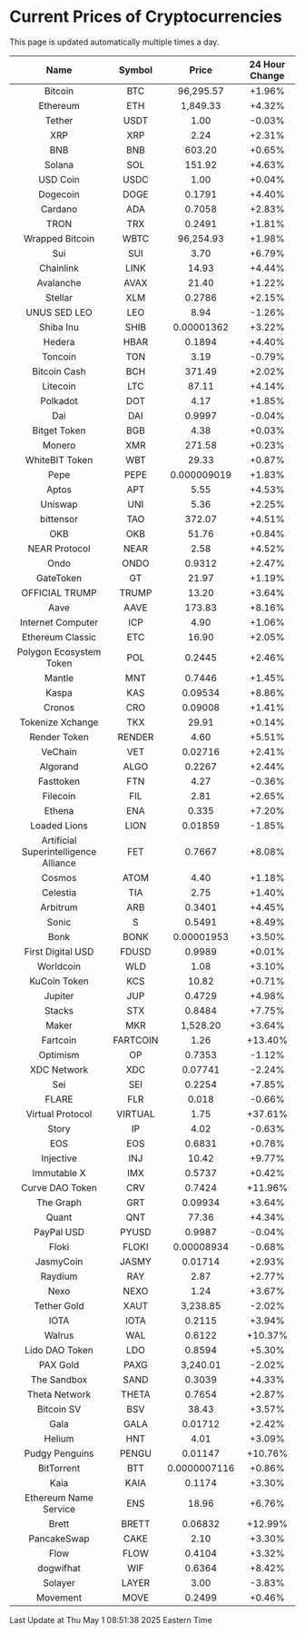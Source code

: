 # Current Prices of Cryptocurrencies
This page is updated automatically multiple times a day.

| Name | Symbol | Price | 24 Hour Change |
| :---: |:---:| :---: | :---: |
| Bitcoin | BTC | 96,295.57 | +1.96% |
| Ethereum | ETH | 1,849.33 | +4.32% |
| Tether | USDT | 1.00 | -0.03% |
| XRP | XRP | 2.24 | +2.31% |
| BNB | BNB | 603.20 | +0.65% |
| Solana | SOL | 151.92 | +4.63% |
| USD Coin | USDC | 1.00 | +0.04% |
| Dogecoin | DOGE | 0.1791 | +4.40% |
| Cardano | ADA | 0.7058 | +2.83% |
| TRON | TRX | 0.2491 | +1.81% |
| Wrapped Bitcoin | WBTC | 96,254.93 | +1.98% |
| Sui | SUI | 3.70 | +6.79% |
| Chainlink | LINK | 14.93 | +4.44% |
| Avalanche | AVAX | 21.40 | +1.22% |
| Stellar | XLM | 0.2786 | +2.15% |
| UNUS SED LEO | LEO | 8.94 | -1.26% |
| Shiba Inu | SHIB | 0.00001362 | +3.22% |
| Hedera | HBAR | 0.1894 | +4.40% |
| Toncoin | TON | 3.19 | -0.79% |
| Bitcoin Cash | BCH | 371.49 | +2.02% |
| Litecoin | LTC | 87.11 | +4.14% |
| Polkadot | DOT | 4.17 | +1.85% |
| Dai | DAI | 0.9997 | -0.04% |
| Bitget Token | BGB | 4.38 | +0.03% |
| Monero | XMR | 271.58 | +0.23% |
| WhiteBIT Token | WBT | 29.33 | +0.87% |
| Pepe | PEPE | 0.000009019 | +1.83% |
| Aptos | APT | 5.55 | +4.53% |
| Uniswap | UNI | 5.36 | +2.25% |
| bittensor | TAO | 372.07 | +4.51% |
| OKB | OKB | 51.76 | +0.84% |
| NEAR Protocol | NEAR | 2.58 | +4.52% |
| Ondo | ONDO | 0.9312 | +2.47% |
| GateToken | GT | 21.97 | +1.19% |
| OFFICIAL TRUMP | TRUMP | 13.20 | +3.64% |
| Aave | AAVE | 173.83 | +8.16% |
| Internet Computer | ICP | 4.90 | +1.06% |
| Ethereum Classic | ETC | 16.90 | +2.05% |
| Polygon Ecosystem Token | POL | 0.2445 | +2.46% |
| Mantle | MNT | 0.7446 | +1.45% |
| Kaspa | KAS | 0.09534 | +8.86% |
| Cronos | CRO | 0.09008 | +1.41% |
| Tokenize Xchange | TKX | 29.91 | +0.14% |
| Render Token | RENDER | 4.60 | +5.51% |
| VeChain | VET | 0.02716 | +2.41% |
| Algorand | ALGO | 0.2267 | +2.44% |
| Fasttoken | FTN | 4.27 | -0.36% |
| Filecoin | FIL | 2.81 | +2.65% |
| Ethena | ENA | 0.335 | +7.20% |
| Loaded Lions | LION | 0.01859 | -1.85% |
| Artificial Superintelligence Alliance | FET | 0.7667 | +8.08% |
| Cosmos | ATOM | 4.40 | +1.18% |
| Celestia | TIA | 2.75 | +1.40% |
| Arbitrum | ARB | 0.3401 | +4.45% |
| Sonic | S | 0.5491 | +8.49% |
| Bonk | BONK | 0.00001953 | +3.50% |
| First Digital USD | FDUSD | 0.9989 | +0.01% |
| Worldcoin | WLD | 1.08 | +3.10% |
| KuCoin Token | KCS | 10.82 | +0.71% |
| Jupiter | JUP | 0.4729 | +4.98% |
| Stacks | STX | 0.8484 | +7.75% |
| Maker | MKR | 1,528.20 | +3.64% |
| Fartcoin | FARTCOIN | 1.26 | +13.40% |
| Optimism | OP | 0.7353 | -1.12% |
| XDC Network | XDC | 0.07741 | -2.24% |
| Sei | SEI | 0.2254 | +7.85% |
| FLARE | FLR | 0.018 | -0.66% |
| Virtual Protocol | VIRTUAL | 1.75 | +37.61% |
| Story | IP | 4.02 | -0.63% |
| EOS | EOS | 0.6831 | +0.78% |
| Injective | INJ | 10.42 | +9.77% |
| Immutable X | IMX | 0.5737 | +0.42% |
| Curve DAO Token | CRV | 0.7424 | +11.96% |
| The Graph | GRT | 0.09934 | +3.64% |
| Quant | QNT | 77.36 | +4.34% |
| PayPal USD | PYUSD | 0.9987 | -0.04% |
| Floki | FLOKI | 0.00008934 | -0.68% |
| JasmyCoin | JASMY | 0.01714 | +2.93% |
| Raydium | RAY | 2.87 | +2.77% |
| Nexo | NEXO | 1.24 | +3.67% |
| Tether Gold | XAUT | 3,238.85 | -2.02% |
| IOTA | IOTA | 0.2115 | +3.94% |
| Walrus | WAL | 0.6122 | +10.37% |
| Lido DAO Token | LDO | 0.8594 | +5.30% |
| PAX Gold | PAXG | 3,240.01 | -2.02% |
| The Sandbox | SAND | 0.3039 | +4.33% |
| Theta Network | THETA | 0.7654 | +2.87% |
| Bitcoin SV | BSV | 38.43 | +3.57% |
| Gala | GALA | 0.01712 | +2.42% |
| Helium | HNT | 4.01 | +3.09% |
| Pudgy Penguins | PENGU | 0.01147 | +10.76% |
| BitTorrent | BTT | 0.0000007116 | +0.86% |
| Kaia | KAIA | 0.1174 | +3.30% |
| Ethereum Name Service | ENS | 18.96 | +6.76% |
| Brett | BRETT | 0.06832 | +12.99% |
| PancakeSwap | CAKE | 2.10 | +3.30% |
| Flow | FLOW | 0.4104 | +3.32% |
| dogwifhat | WIF | 0.6364 | +8.42% |
| Solayer | LAYER | 3.00 | -3.83% |
| Movement | MOVE | 0.2499 | +0.46% |

Last Update at Thu May  1 08:51:38 2025 Eastern Time